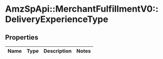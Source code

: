 # AmzSpApi::MerchantFulfillmentV0::DeliveryExperienceType

## Properties
Name | Type | Description | Notes
------------ | ------------- | ------------- | -------------

